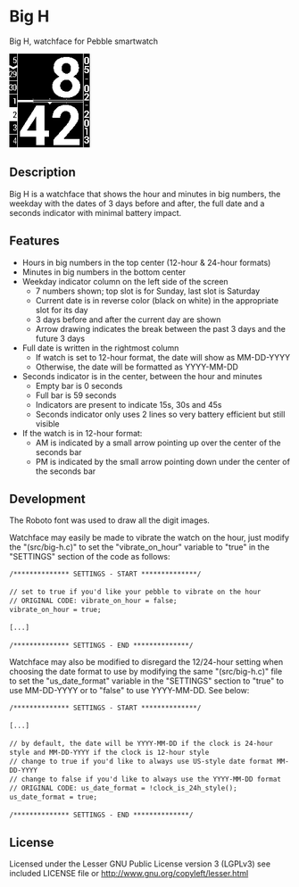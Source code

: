 Big H
=====

Big H, watchface for Pebble smartwatch

![Animated rendering of the Big H Pebble watchface](pebble-watchface_big-h.gif)

Description
-----------

Big H is a watchface that shows the hour and minutes in big numbers, the weekday with the dates of 3 days before and after, the full date and a seconds indicator with minimal battery impact.

Features
--------

* Hours in big numbers in the top center (12-hour & 24-hour formats)
* Minutes in big numbers in the bottom center
* Weekday indicator column on the left side of the screen
	* 7 numbers shown; top slot is for Sunday, last slot is Saturday
	* Current date is in reverse color (black on white) in the appropriate slot for its day
	* 3 days before and after the current day are shown
	* Arrow drawing indicates the break between the past 3 days and the future 3 days
* Full date is written in the rightmost column
	* If watch is set to 12-hour format, the date will show as MM-DD-YYYY
	* Otherwise, the date will be formatted as YYYY-MM-DD
* Seconds indicator is in the center, between the hour and minutes
	* Empty bar is 0 seconds
	* Full bar is 59 seconds
	* Indicators are present to indicate 15s, 30s and 45s
	* Seconds indicator only uses 2 lines so very battery efficient but still visible
* If the watch is in 12-hour format:
	* AM is indicated by a small arrow pointing up over the center of the seconds bar
	* PM is indicated by the small arrow pointing down under the center of the seconds bar

Development
-----------

The Roboto font was used to draw all the digit images.

Watchface may easily be made to vibrate the watch on the hour, just modify the "(src/big-h.c)" to set the "vibrate_on_hour" variable to "true" in the "SETTINGS" section of the code as follows:

    /************** SETTINGS - START **************/

    // set to true if you'd like your pebble to vibrate on the hour
    // ORIGINAL CODE: vibrate_on_hour = false;
    vibrate_on_hour = true;

    [...]

  	/************** SETTINGS - END **************/


Watchface may also be modified to disregard the 12/24-hour setting when choosing the date format to use by modifying the same "(src/big-h.c)" file to set the "us_date_format" variable in the "SETTINGS" section to "true" to use MM-DD-YYYY or to "false" to use YYYY-MM-DD.  See below:

	/************** SETTINGS - START **************/

	[...]
	  
	// by default, the date will be YYYY-MM-DD if the clock is 24-hour style and MM-DD-YYYY if the clock is 12-hour style
	// change to true if you'd like to always use US-style date format MM-DD-YYYY
	// change to false if you'd like to always use the YYYY-MM-DD format
	// ORIGINAL CODE: us_date_format = !clock_is_24h_style();
	us_date_format = true;

	/************** SETTINGS - END **************/


License
-------

Licensed under the Lesser GNU Public License version 3 (LGPLv3)
see included LICENSE file or http://www.gnu.org/copyleft/lesser.html